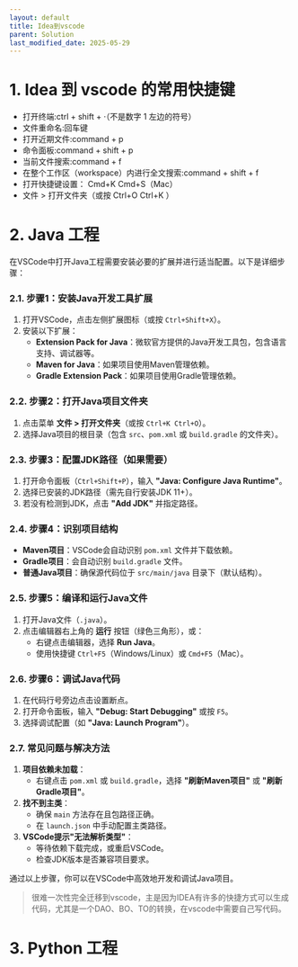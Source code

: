 ```yaml
---
layout: default
title: Idea到vscode
parent: Solution
last_modified_date: 2025-05-29
---
```


# 1. Idea 到 vscode 的常用快捷键

- 打开终端:ctrl + shift + ·（不是数字 1 左边的符号）
- 文件重命名:回车键
- 打开近期文件:command + p
- 命令面板:command + shift + p
- 当前文件搜索:command + f
- 在整个工作区（workspace）内进行全文搜索:command + shift + f
- 打开快捷键设置： Cmd+K Cmd+S（Mac）
- 文件 > 打开文件夹（或按 Ctrl+O Ctrl+K ）

# 2. Java 工程

在VSCode中打开Java工程需要安装必要的扩展并进行适当配置。以下是详细步骤：


### 2.1. **步骤1：安装Java开发工具扩展**
1. 打开VSCode，点击左侧扩展图标（或按 `Ctrl+Shift+X`）。
2. 安装以下扩展：
   - **Extension Pack for Java**：微软官方提供的Java开发工具包，包含语言支持、调试器等。
   - **Maven for Java**：如果项目使用Maven管理依赖。
   - **Gradle Extension Pack**：如果项目使用Gradle管理依赖。


### 2.2. **步骤2：打开Java项目文件夹**
1. 点击菜单 **文件 > 打开文件夹**（或按 `Ctrl+K Ctrl+O`）。
2. 选择Java项目的根目录（包含 `src`、`pom.xml` 或 `build.gradle` 的文件夹）。


### 2.3. **步骤3：配置JDK路径（如果需要）**
1. 打开命令面板（`Ctrl+Shift+P`），输入 **"Java: Configure Java Runtime"**。
2. 选择已安装的JDK路径（需先自行安装JDK 11+）。
3. 若没有检测到JDK，点击 **"Add JDK"** 并指定路径。


### 2.4. **步骤4：识别项目结构**
- **Maven项目**：VSCode会自动识别 `pom.xml` 文件并下载依赖。
- **Gradle项目**：会自动识别 `build.gradle` 文件。
- **普通Java项目**：确保源代码位于 `src/main/java` 目录下（默认结构）。


### 2.5. **步骤5：编译和运行Java文件**
1. 打开Java文件（`.java`）。
2. 点击编辑器右上角的 **运行** 按钮（绿色三角形），或：
   - 右键点击编辑器，选择 **Run Java**。
   - 使用快捷键 `Ctrl+F5`（Windows/Linux）或 `Cmd+F5`（Mac）。


### 2.6. **步骤6：调试Java代码**
1. 在代码行号旁边点击设置断点。
2. 打开命令面板，输入 **"Debug: Start Debugging"** 或按 `F5`。
3. 选择调试配置（如 **"Java: Launch Program"**）。


### 2.7. **常见问题与解决方法**
1. **项目依赖未加载**：
   - 右键点击 `pom.xml` 或 `build.gradle`，选择 **"刷新Maven项目"** 或 **"刷新Gradle项目"**。
2. **找不到主类**：
   - 确保 `main` 方法存在且包路径正确。
   - 在 `launch.json` 中手动配置主类路径。
3. **VSCode提示"无法解析类型"**：
   - 等待依赖下载完成，或重启VSCode。
   - 检查JDK版本是否兼容项目要求。


通过以上步骤，你可以在VSCode中高效地开发和调试Java项目。

> 很难一次性完全迁移到vscode，主是因为IDEA有许多的快捷方式可以生成代码，尤其是一个DAO、BO、TO的转换，在vscode中需要自己写代码。

# 3. Python 工程
